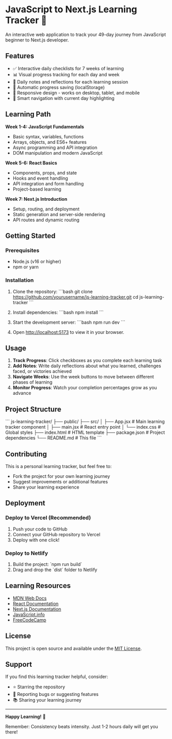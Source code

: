 # JavaScript to Next.js Learning Tracker 🚀

An interactive web application to track your 49-day journey from JavaScript beginner to Next.js developer.

## Features

- ✅ Interactive daily checklists for 7 weeks of learning
- 📊 Visual progress tracking for each day and week
- 📝 Daily notes and reflections for each learning session
- 💾 Automatic progress saving (localStorage)
- 📱 Responsive design - works on desktop, tablet, and mobile
- 🎯 Smart navigation with current day highlighting

## Learning Path

**Week 1-4: JavaScript Fundamentals**
- Basic syntax, variables, functions
- Arrays, objects, and ES6+ features
- Async programming and API integration
- DOM manipulation and modern JavaScript

**Week 5-6: React Basics**
- Components, props, and state
- Hooks and event handling
- API integration and form handling
- Project-based learning

**Week 7: Next.js Introduction**
- Setup, routing, and deployment
- Static generation and server-side rendering
- API routes and dynamic routing

## Getting Started

### Prerequisites
- Node.js (v16 or higher)
- npm or yarn

### Installation

1. Clone the repository:
\`\`\`bash
git clone https://github.com/yourusername/js-learning-tracker.git
cd js-learning-tracker
\`\`\`

2. Install dependencies:
\`\`\`bash
npm install
\`\`\`

3. Start the development server:
\`\`\`bash
npm run dev
\`\`\`

4. Open [http://localhost:5173](http://localhost:5173) to view it in your browser.

## Usage

1. **Track Progress**: Click checkboxes as you complete each learning task
2. **Add Notes**: Write daily reflections about what you learned, challenges faced, or victories achieved
3. **Navigate Weeks**: Use the week buttons to move between different phases of learning
4. **Monitor Progress**: Watch your completion percentages grow as you advance

## Project Structure

\`\`\`
js-learning-tracker/
├── public/
├── src/
│   ├── App.jsx          # Main learning tracker component
│   ├── main.jsx         # React entry point
│   └── index.css        # Global styles
├── index.html           # HTML template
├── package.json         # Project dependencies
└── README.md           # This file
\`\`\`

## Contributing

This is a personal learning tracker, but feel free to:
- Fork the project for your own learning journey
- Suggest improvements or additional features
- Share your learning experience

## Deployment

### Deploy to Vercel (Recommended)

1. Push your code to GitHub
2. Connect your GitHub repository to Vercel
3. Deploy with one click!

### Deploy to Netlify

1. Build the project: \`npm run build\`
2. Drag and drop the \`dist\` folder to Netlify

## Learning Resources

- [MDN Web Docs](https://developer.mozilla.org/en-US/docs/Web/JavaScript)
- [React Documentation](https://react.dev/)
- [Next.js Documentation](https://nextjs.org/docs)
- [JavaScript.info](https://javascript.info/)
- [FreeCodeCamp](https://www.freecodecamp.org/)

## License

This project is open source and available under the [MIT License](LICENSE).

## Support

If you find this learning tracker helpful, consider:
- ⭐ Starring the repository
- 🐛 Reporting bugs or suggesting features
- 📚 Sharing your learning journey

---

**Happy Learning!** 🎉

Remember: Consistency beats intensity. Just 1-2 hours daily will get you there!
